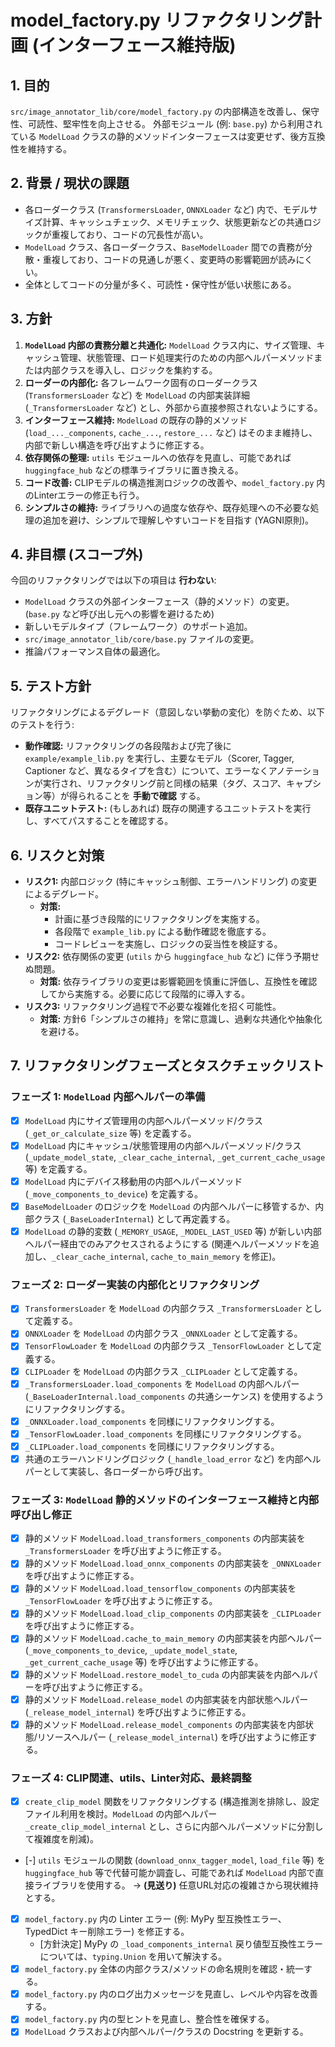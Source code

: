 # model_factory.py リファクタリング計画 (インターフェース維持版)

## 1. 目的

`src/image_annotator_lib/core/model_factory.py` の内部構造を改善し、保守性、可読性、堅牢性を向上させる。
外部モジュール (例: `base.py`) から利用されている `ModelLoad` クラスの静的メソッドインターフェースは変更せず、後方互換性を維持する。

## 2. 背景 / 現状の課題

-   各ローダークラス (`TransformersLoader`, `ONNXLoader` など) 内で、モデルサイズ計算、キャッシュチェック、メモリチェック、状態更新などの共通ロジックが重複しており、コードの冗長性が高い。
-   `ModelLoad` クラス、各ローダークラス、`BaseModelLoader` 間での責務が分散・重複しており、コードの見通しが悪く、変更時の影響範囲が読みにくい。
-   全体としてコードの分量が多く、可読性・保守性が低い状態にある。

## 3. 方針

1.  **`ModelLoad` 内部の責務分離と共通化:** `ModelLoad` クラス内に、サイズ管理、キャッシュ管理、状態管理、ロード処理実行のための内部ヘルパーメソッドまたは内部クラスを導入し、ロジックを集約する。
2.  **ローダーの内部化:** 各フレームワーク固有のローダークラス (`TransformersLoader` など) を `ModelLoad` の内部実装詳細 (`_TransformersLoader` など) とし、外部から直接参照されないようにする。
3.  **インターフェース維持:** `ModelLoad` の既存の静的メソッド (`load_..._components`, `cache_...`, `restore_...` など) はそのまま維持し、内部で新しい構造を呼び出すように修正する。
4.  **依存関係の整理:** `utils` モジュールへの依存を見直し、可能であれば `huggingface_hub` などの標準ライブラリに置き換える。
5.  **コード改善:** CLIPモデルの構造推測ロジックの改善や、`model_factory.py` 内のLinterエラーの修正も行う。
6.  **シンプルさの維持:** ライブラリへの過度な依存や、既存処理への不必要な処理の追加を避け、シンプルで理解しやすいコードを目指す (YAGNI原則)。

## 4. 非目標 (スコープ外)

今回のリファクタリングでは以下の項目は **行わない**:

-   `ModelLoad` クラスの外部インターフェース（静的メソッド）の変更。(`base.py` など呼び出し元への影響を避けるため)
-   新しいモデルタイプ（フレームワーク）のサポート追加。
-   `src/image_annotator_lib/core/base.py` ファイルの変更。
-   推論パフォーマンス自体の最適化。

## 5. テスト方針

リファクタリングによるデグレード（意図しない挙動の変化）を防ぐため、以下のテストを行う:

-   **動作確認:** リファクタリングの各段階および完了後に `example/example_lib.py` を実行し、主要なモデル（Scorer, Tagger, Captioner など、異なるタイプを含む）について、エラーなくアノテーションが実行され、リファクタリング前と同様の結果（タグ、スコア、キャプション等）が得られることを **手動で確認** する。
-   **既存ユニットテスト:** (もしあれば) 既存の関連するユニットテストを実行し、すべてパスすることを確認する。

## 6. リスクと対策

-   **リスク1:** 内部ロジック (特にキャッシュ制御、エラーハンドリング) の変更によるデグレード。
    -   **対策:**
        -   計画に基づき段階的にリファクタリングを実施する。
        -   各段階で `example_lib.py` による動作確認を徹底する。
        -   コードレビューを実施し、ロジックの妥当性を検証する。
-   **リスク2:** 依存関係の変更 (`utils` から `huggingface_hub` など) に伴う予期せぬ問題。
    -   **対策:** 依存ライブラリの変更は影響範囲を慎重に評価し、互換性を確認してから実施する。必要に応じて段階的に導入する。
-   **リスク3:** リファクタリング過程で不必要な複雑化を招く可能性。
    -   **対策:** 方針6「シンプルさの維持」を常に意識し、過剰な共通化や抽象化を避ける。

## 7. リファクタリングフェーズとタスクチェックリスト

### フェーズ 1: `ModelLoad` 内部ヘルパーの準備

-   [x] `ModelLoad` 内にサイズ管理用の内部ヘルパーメソッド/クラス (`_get_or_calculate_size` 等) を定義する。
-   [x] `ModelLoad` 内にキャッシュ/状態管理用の内部ヘルパーメソッド/クラス (`_update_model_state`, `_clear_cache_internal`, `_get_current_cache_usage` 等) を定義する。
-   [x] `ModelLoad` 内にデバイス移動用の内部ヘルパーメソッド (`_move_components_to_device`) を定義する。
-   [x] `BaseModelLoader` のロジックを `ModelLoad` の内部ヘルパーに移管するか、内部クラス (`_BaseLoaderInternal`) として再定義する。
-   [x] `ModelLoad` の静的変数 (`_MEMORY_USAGE`, `_MODEL_LAST_USED` 等) が新しい内部ヘルパー経由でのみアクセスされるようにする (関連ヘルパーメソッドを追加し、`_clear_cache_internal`, `cache_to_main_memory` を修正)。

### フェーズ 2: ローダー実装の内部化とリファクタリング

-   [x] `TransformersLoader` を `ModelLoad` の内部クラス `_TransformersLoader` として定義する。
-   [x] `ONNXLoader` を `ModelLoad` の内部クラス `_ONNXLoader` として定義する。
-   [x] `TensorFlowLoader` を `ModelLoad` の内部クラス `_TensorFlowLoader` として定義する。
-   [x] `CLIPLoader` を `ModelLoad` の内部クラス `_CLIPLoader` として定義する。
-   [x] `_TransformersLoader.load_components` を `ModelLoad` の内部ヘルパー (`_BaseLoaderInternal.load_components` の共通シーケンス) を使用するようにリファクタリングする。
-   [x] `_ONNXLoader.load_components` を同様にリファクタリングする。
-   [x] `_TensorFlowLoader.load_components` を同様にリファクタリングする。
-   [x] `_CLIPLoader.load_components` を同様にリファクタリングする。
-   [x] 共通のエラーハンドリングロジック (`_handle_load_error` など) を内部ヘルパーとして実装し、各ローダーから呼び出す。

### フェーズ 3: `ModelLoad` 静的メソッドのインターフェース維持と内部呼び出し修正

-   [x] 静的メソッド `ModelLoad.load_transformers_components` の内部実装を `_TransformersLoader` を呼び出すように修正する。
-   [x] 静的メソッド `ModelLoad.load_onnx_components` の内部実装を `_ONNXLoader` を呼び出すように修正する。
-   [x] 静的メソッド `ModelLoad.load_tensorflow_components` の内部実装を `_TensorFlowLoader` を呼び出すように修正する。
-   [x] 静的メソッド `ModelLoad.load_clip_components` の内部実装を `_CLIPLoader` を呼び出すように修正する。
-   [x] 静的メソッド `ModelLoad.cache_to_main_memory` の内部実装を内部ヘルパー (`_move_components_to_device`, `_update_model_state`, `_get_current_cache_usage` 等) を呼び出すように修正する。
-   [x] 静的メソッド `ModelLoad.restore_model_to_cuda` の内部実装を内部ヘルパーを呼び出すように修正する。
-   [x] 静的メソッド `ModelLoad.release_model` の内部実装を内部状態ヘルパー (`_release_model_internal`) を呼び出すように修正する。
-   [x] 静的メソッド `ModelLoad.release_model_components` の内部実装を内部状態/リソースヘルパー (`_release_model_internal`) を呼び出すように修正する。

### フェーズ 4: CLIP関連、utils、Linter対応、最終調整

-   [x] `create_clip_model` 関数をリファクタリングする (構造推測を排除し、設定ファイル利用を検討。`ModelLoad` の内部ヘルパー `_create_clip_model_internal` とし、さらに内部ヘルパーメソッドに分割して複雑度を削減)。
-   [-] `utils` モジュールの関数 (`download_onnx_tagger_model`, `load_file` 等) を `huggingface_hub` 等で代替可能か調査し、可能であれば `ModelLoad` 内部で直接ライブラリを使用する。 -> **(見送り)** 任意URL対応の複雑さから現状維持とする。
-   [x] `model_factory.py` 内の Linter エラー (例: MyPy 型互換性エラー、TypedDict キー削除エラー) を修正する。
    -   [方針決定] MyPy の `_load_components_internal` 戻り値型互換性エラーについては、`typing.Union` を用いて解決する。
-   [x] `model_factory.py` 全体の内部クラス/メソッドの命名規則を確認・統一する。
-   [x] `model_factory.py` 内のログ出力メッセージを見直し、レベルや内容を改善する。
-   [x] `model_factory.py` 内の型ヒントを見直し、整合性を確保する。
-   [x] `ModelLoad` クラスおよび内部ヘルパー/クラスの Docstring を更新する。